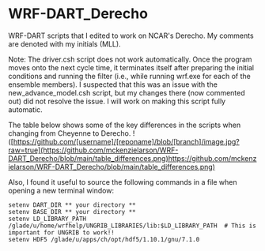# WRF-DART_Derecho
WRF-DART scripts that I edited to work on NCAR's Derecho. My comments are denoted with my initials (MLL).

Note: The driver.csh script does not work automatically. Once the program moves onto the next cycle time, it terminates itself after preparing the initial conditions and running the filter (i.e., while running wrf.exe for each of the ensemble members). I suspected that this was an issue with the new_advance_model.csh script, but my changes there (now commented out) did not resolve the issue. I will work on making this script fully automatic.

The table below shows some of the key differences in the scripts when changing from Cheyenne to Derecho.
!([https://github.com/[username]/[reponame]/blob/[branch]/image.jpg?raw=true](https://github.com/mckenzielarson/WRF-DART_Derecho/blob/main/table_differences.png)https://github.com/mckenzielarson/WRF-DART_Derecho/blob/main/table_differences.png)

Also, I found it useful to source the following commands in a file when opening a new terminal window:
```
setenv DART_DIR ** your directory **
setenv BASE_DIR ** your directory **
setenv LD_LIBRARY_PATH /glade/u/home/wrfhelp/UNGRIB_LIBRARIES/lib:$LD_LIBRARY_PATH  # This is important for UNGRIB to work!!
setenv HDF5 /glade/u/apps/ch/opt/hdf5/1.10.1/gnu/7.1.0
```
